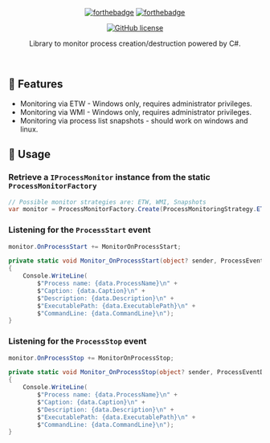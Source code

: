 ﻿<div align="center">

[![forthebadge](https://forthebadge.com/images/badges/fuck-it-ship-it.svg)](https://forthebadge.com)
[![forthebadge](https://forthebadge.com/images/badges/made-with-c-sharp.svg)](https://forthebadge.com)

[![GitHub license](https://img.shields.io/github/license/LegendaryB/ProcessMonitoring.svg?longCache=true&style=flat-square)](https://github.com/LegendaryB/ProcessMonitoring/blob/main/LICENSE)

Library to monitor process creation/destruction powered by C#.
</div><br>

## 🎯 Features
* Monitoring via ETW - Windows only, requires administrator privileges.
* Monitoring via WMI - Windows only, requires administrator privileges.
* Monitoring via process list snapshots - should work on windows and linux.

## 📝 Usage

### Retrieve a `IProcessMonitor` instance from the static `ProcessMonitorFactory`

```csharp
// Possible monitor strategies are: ETW, WMI, Snapshots
var monitor = ProcessMonitorFactory.Create(ProcessMonitoringStrategy.ETW);
```

### Listening for the `ProcessStart` event
```csharp
monitor.OnProcessStart += MonitorOnProcessStart;

private static void Monitor_OnProcessStart(object? sender, ProcessEventData data)
{
    Console.WriteLine(
        $"Process name: {data.ProcessName}\n" +
        $"Caption: {data.Caption}\n" +
        $"Description: {data.Description}\n" +
        $"ExecutablePath: {data.ExecutablePath}\n" +
        $"CommandLine: {data.CommandLine}\n");
}
```

### Listening for the `ProcessStop` event
```csharp
monitor.OnProcessStop += MonitorOnProcessStop;

private static void Monitor_OnProcessStop(object? sender, ProcessEventData data)
{
    Console.WriteLine(
        $"Process name: {data.ProcessName}\n" +
        $"Caption: {data.Caption}\n" +
        $"Description: {data.Description}\n" +
        $"ExecutablePath: {data.ExecutablePath}\n" +
        $"CommandLine: {data.CommandLine}\n");
}
```
